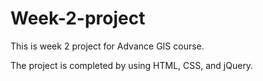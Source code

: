 # Week-2-project

This is week 2 project for Advance GIS course.

The project is completed by using HTML, CSS, and jQuery.
 
